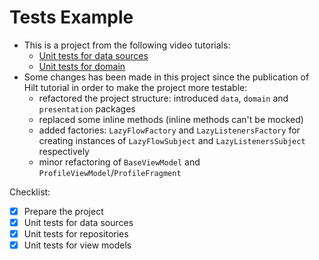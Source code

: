 # Tests Example

- This is a project from the following video tutorials:
  - [Unit tests for data sources](https://youtu.be/YH4dP94giJ0)
  - [Unit tests for domain](https://youtu.be/vpiVlpPr6nk)
- Some changes has been made in this project since the publication of Hilt tutorial in order to make the project more testable:
  - refactored the project structure: introduced `data`, `domain` and `presentation` packages
  - replaced some inline methods (inline methods can't be mocked)
  - added factories: `LazyFlowFactory` and `LazyListenersFactory` for creating instances of `LazyFlowSubject` and `LazyListenersSubject` respectively
  - minor refactoring of `BaseViewModel` and `ProfileViewModel`/`ProfileFragment`

Checklist:
- [x] Prepare the project
- [x] Unit tests for data sources
- [x] Unit tests for repositories
- [x] Unit tests for view models
